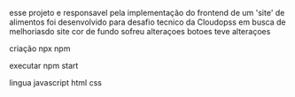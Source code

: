 esse projeto e responsavel pela implementação do frontend de um 'site' de alimentos
foi desenvolvido para desafio tecnico da Cloudopss
em busca de melhoriasdo site
cor de fundo sofreu alteraçoes
botoes teve alteraçoes

criação 
npx
npm

executar 
npm start

lingua
javascript
html
css
